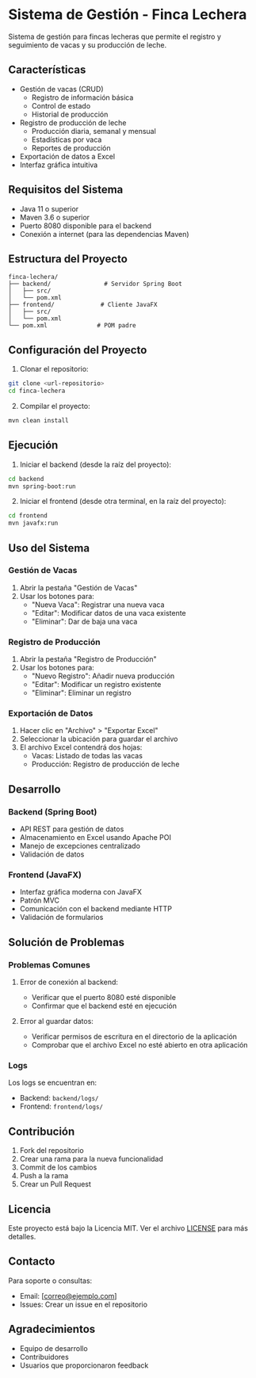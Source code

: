 # Sistema de Gestión - Finca Lechera

Sistema de gestión para fincas lecheras que permite el registro y seguimiento de vacas y su producción de leche.

## Características

- Gestión de vacas (CRUD)
  - Registro de información básica
  - Control de estado
  - Historial de producción
- Registro de producción de leche
  - Producción diaria, semanal y mensual
  - Estadísticas por vaca
  - Reportes de producción
- Exportación de datos a Excel
- Interfaz gráfica intuitiva

## Requisitos del Sistema

- Java 11 o superior
- Maven 3.6 o superior
- Puerto 8080 disponible para el backend
- Conexión a internet (para las dependencias Maven)

## Estructura del Proyecto

```
finca-lechera/
├── backend/               # Servidor Spring Boot
│   ├── src/
│   └── pom.xml
├── frontend/             # Cliente JavaFX
│   ├── src/
│   └── pom.xml
└── pom.xml              # POM padre
```

## Configuración del Proyecto

1. Clonar el repositorio:
```bash
git clone <url-repositorio>
cd finca-lechera
```

2. Compilar el proyecto:
```bash
mvn clean install
```

## Ejecución

1. Iniciar el backend (desde la raíz del proyecto):
```bash
cd backend
mvn spring-boot:run
```

2. Iniciar el frontend (desde otra terminal, en la raíz del proyecto):
```bash
cd frontend
mvn javafx:run
```

## Uso del Sistema

### Gestión de Vacas

1. Abrir la pestaña "Gestión de Vacas"
2. Usar los botones para:
   - "Nueva Vaca": Registrar una nueva vaca
   - "Editar": Modificar datos de una vaca existente
   - "Eliminar": Dar de baja una vaca

### Registro de Producción

1. Abrir la pestaña "Registro de Producción"
2. Usar los botones para:
   - "Nuevo Registro": Añadir nueva producción
   - "Editar": Modificar un registro existente
   - "Eliminar": Eliminar un registro

### Exportación de Datos

1. Hacer clic en "Archivo" > "Exportar Excel"
2. Seleccionar la ubicación para guardar el archivo
3. El archivo Excel contendrá dos hojas:
   - Vacas: Listado de todas las vacas
   - Producción: Registro de producción de leche

## Desarrollo

### Backend (Spring Boot)

- API REST para gestión de datos
- Almacenamiento en Excel usando Apache POI
- Manejo de excepciones centralizado
- Validación de datos

### Frontend (JavaFX)

- Interfaz gráfica moderna con JavaFX
- Patrón MVC
- Comunicación con el backend mediante HTTP
- Validación de formularios

## Solución de Problemas

### Problemas Comunes

1. Error de conexión al backend:
   - Verificar que el puerto 8080 esté disponible
   - Confirmar que el backend esté en ejecución

2. Error al guardar datos:
   - Verificar permisos de escritura en el directorio de la aplicación
   - Comprobar que el archivo Excel no esté abierto en otra aplicación

### Logs

Los logs se encuentran en:
- Backend: `backend/logs/`
- Frontend: `frontend/logs/`

## Contribución

1. Fork del repositorio
2. Crear una rama para la nueva funcionalidad
3. Commit de los cambios
4. Push a la rama
5. Crear un Pull Request

## Licencia

Este proyecto está bajo la Licencia MIT. Ver el archivo [LICENSE](LICENSE) para más detalles.

## Contacto

Para soporte o consultas:
- Email: [correo@ejemplo.com]
- Issues: Crear un issue en el repositorio

## Agradecimientos

- Equipo de desarrollo
- Contribuidores
- Usuarios que proporcionaron feedback
